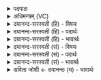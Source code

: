 <details><summary>पदपाठः</summary>

बृ॒हत्। इन्द्रा॑य। गा॒य॒त॒। मरु॑तः। वृ॒त्र॒हन्त॑म॒मिति॑ वृत्र॒हन्ऽत॑मम्। येन॑। ज्योतिः॑। अज॑नयन्। ऋ॒ता॒वृधः॑। ऋ॒त॒वृध॒ इत्यृ॑त॒ऽवृधः॑। दे॒वम्। दे॒वाय॑। जागृ॑वि। ३०।
</details>

<details><summary>अधिमन्त्रम् (VC)</summary>

- इन्द्रो देवता
- नृमेधपुरुषमेधावृषी
- बृहती
- मध्यमः
</details>

<details><summary>दयानन्द-सरस्वती (हि) - विषयः</summary>

फिर उसी विषय को अगले मन्त्र में कहा है ॥
</details>

<details><summary>दयानन्द-सरस्वती (हि) - पदार्थः</summary>

पदार्थान्वयभाषाः -  हे (मरुतः) विद्वान् लोगो ! (ऋतावृधः) सत्य के बढ़ानेहारे आप (येन) जिससे (देवाय) दिव्यगुणवाले (इन्द्राय) परमैश्वर्य्य से युक्त ईश्वर के लिये (देवम्) दिव्य सुख देनेवाले (जागृवि) जागरूक अर्थात् अतिप्रसिद्ध (ज्योतिः) तेज पराक्रम को (अजनयन्) उत्पन्न करें, उस (वृत्रहन्तमम्) अतिशय करके मेघहन्ता सूर्य्य के समान (बृहत्) बड़े सामगान को उक्त उस ईश्वर के लिये (गायत) गाओ ॥३० ॥
</details>

<details><summary>दयानन्द-सरस्वती (हि) - भावार्थः</summary>

भावार्थभाषाः -  मनुष्यों को योग्य है कि सर्वदा युक्त, आहार और व्यवहार से शरीर और आत्मा के रोगों का निवारण कर पुरुषार्थ को बढ़ा के परमेश्वर का प्रतिपादन करनेहारे गान को किया करें ॥३० ॥
</details>

<details><summary>दयानन्द-सरस्वती (सं) - विषयः</summary>

पुनस्तमेव विषयमाह ॥
</details>

<details><summary>दयानन्द-सरस्वती (सं) - पदार्थः</summary>

पदार्थान्वयभाषाः -  हे मरुतः ! ऋतावृधो भवन्तो येन देवायेन्द्राय देवं जागृवि ज्योतिरजनयँस्तद् वृत्रहन्तमं बृहत् तस्मै गायत ॥३० ॥
</details>

<details><summary>दयानन्द-सरस्वती (सं) - भावार्थः</summary>

भावार्थभाषाः -  मनुष्यैः सदैव युक्ताहारविहारेण शरीरात्मरोगान् निवार्य पुरुषार्थमुन्नीय परमेश्वरप्रतिपादकं गानं कर्त्तव्यम् ॥३० ॥
</details>

<details><summary>सविता जोशी ← दयानन्दः (म) - भावार्थः</summary>

भावार्थभाषाः -  माणसांनी नेहमी युक्त आहार, विहार करून शरीर व आत्म्याचे रोगनिवारण करून पुरुषार्थ वाढवावा व परमेश्वराचे प्रतिपादन करणारे गान गावे.
</details>